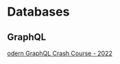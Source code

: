 
# Databases

## GraphQL

[odern GraphQL Crash Course - 2022](https://www.youtube.com/watch?v=qux4-yWeZvo)
